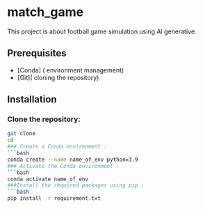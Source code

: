 # match_game
This project is about football game simulation using AI generative.

## Prerequisites
- [Conda] ( environment management)
- [Git]( cloning the repository)

## Installation

### Clone the repository:
```bash
git clone 
cd
### Create a Conda environment :
```bash
conda create --name name_of_env python=3.9
### Activate the Conda environment :
```bash
conda activate name_of_env
###Install the required packages using pip :
```bash
pip install -r requirement.txt
